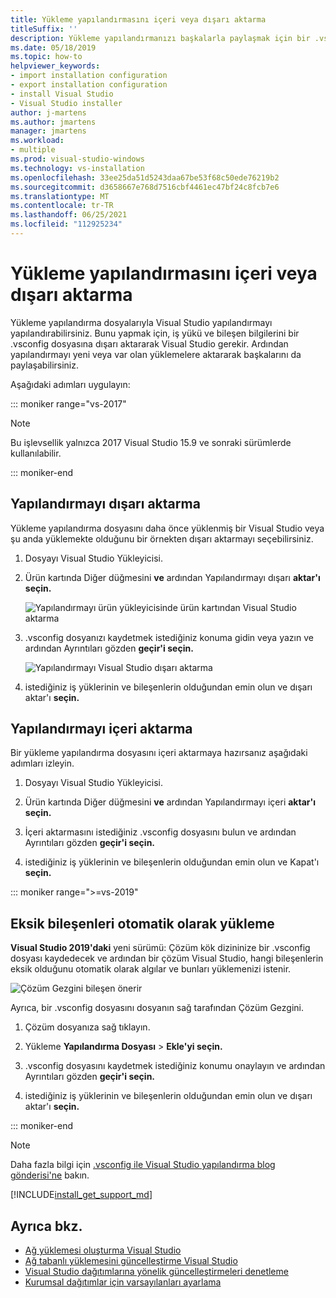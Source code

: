 ```yaml
---
title: Yükleme yapılandırmasını içeri veya dışarı aktarma
titleSuffix: ''
description: Yükleme yapılandırmanızı başkalarla paylaşmak için bir .vsconfig dosyasına aktarmayı ve kopyalama için bunu içeri aktarmayı öğrenin.
ms.date: 05/18/2019
ms.topic: how-to
helpviewer_keywords:
- import installation configuration
- export installation configuration
- install Visual Studio
- Visual Studio installer
author: j-martens
ms.author: jmartens
manager: jmartens
ms.workload:
- multiple
ms.prod: visual-studio-windows
ms.technology: vs-installation
ms.openlocfilehash: 33ee25da51d5243daa67be53f68c50ede76219b2
ms.sourcegitcommit: d3658667e768d7516cbf4461ec47bf24c8fcb7e6
ms.translationtype: MT
ms.contentlocale: tr-TR
ms.lasthandoff: 06/25/2021
ms.locfileid: "112925234"
---
```

# <a name="import-or-export-installation-configurations"></a>Yükleme yapılandırmasını içeri veya dışarı aktarma

Yükleme yapılandırma dosyalarıyla Visual Studio yapılandırmayı yapılandırabilirsiniz. Bunu yapmak için, iş yükü ve bileşen bilgilerini bir .vsconfig dosyasına dışarı aktararak Visual Studio gerekir. Ardından yapılandırmayı yeni veya var olan yüklemelere aktararak başkalarını da paylaşabilirsiniz.

Aşağıdaki adımları uygulayın:

::: moniker range="vs-2017"

> [!NOTE]
> Bu işlevsellik yalnızca 2017 Visual Studio 15.9 ve sonraki sürümlerde kullanılabilir.

::: moniker-end

## <a name="export-a-configuration"></a>Yapılandırmayı dışarı aktarma

Yükleme yapılandırma dosyasını daha önce yüklenmiş bir Visual Studio veya şu anda yüklemekte olduğunu bir örnekten dışarı aktarmayı seçebilirsiniz.

1. Dosyayı Visual Studio Yükleyicisi.

1. Ürün kartında Diğer düğmesini **ve** ardından Yapılandırmayı dışarı **aktar'ı seçin.**

   ![Yapılandırmayı ürün yükleyicisinde ürün kartından Visual Studio aktarma](../install/media/vs-2019/vs-installer-export-config.png)

1. .vsconfig dosyanızı kaydetmek istediğiniz konuma gidin veya yazın ve ardından Ayrıntıları gözden **geçir'i seçin.**

   ![Yapılandırmayı Visual Studio dışarı aktarma](../install/media/vs-2019/export-configuration-confirmation.png)

1. istediğiniz iş yüklerinin ve bileşenlerin olduğundan emin olun ve dışarı aktar'ı **seçin.**

## <a name="import-a-configuration"></a>Yapılandırmayı içeri aktarma

Bir yükleme yapılandırma dosyasını içeri aktarmaya hazırsanız aşağıdaki adımları izleyin.

1. Dosyayı Visual Studio Yükleyicisi.

1. Ürün kartında Diğer düğmesini **ve** ardından Yapılandırmayı içeri **aktar'ı seçin.**

1. İçeri aktarmasını istediğiniz .vsconfig dosyasını bulun ve ardından Ayrıntıları gözden **geçir'i seçin.**

1. istediğiniz iş yüklerinin ve bileşenlerin olduğundan emin olun ve Kapat'ı **seçin.**

::: moniker range=">=vs-2019"

## <a name="automatically-install-missing-components"></a>Eksik bileşenleri otomatik olarak yükleme

**Visual Studio 2019'daki** yeni sürümü: Çözüm kök dizininize bir .vsconfig dosyası kaydedecek ve ardından bir çözüm Visual Studio, hangi bileşenlerin eksik olduğunu otomatik olarak algılar ve bunları yüklemenizi istenir.

![Çözüm Gezgini bileşen önerir](../install/media/vs-2019/solution-explorer-config-file.png)

Ayrıca, bir .vsconfig dosyasını dosyanın sağ tarafından Çözüm Gezgini.

1. Çözüm dosyanıza sağ tıklayın.

1. Yükleme **Yapılandırma Dosyası** > **Ekle'yi seçin.**

1. .vsconfig dosyasını kaydetmek istediğiniz konumu onaylayın ve ardından Ayrıntıları gözden **geçir'i seçin.**

1. istediğiniz iş yüklerinin ve bileşenlerin olduğundan emin olun ve dışarı aktar'ı **seçin.**

::: moniker-end

> [!NOTE]
> Daha fazla bilgi için [.vsconfig ile Visual Studio yapılandırma blog gönderisi'ne](https://devblogs.microsoft.com/setup/configure-visual-studio-across-your-organization-with-vsconfig/) bakın.

[!INCLUDE[install_get_support_md](includes/install_get_support_md.md)]

## <a name="see-also"></a>Ayrıca bkz.

* [Ağ yüklemesi oluşturma Visual Studio](create-a-network-installation-of-visual-studio.md)
* [Ağ tabanlı yüklemesini güncelleştirme Visual Studio](update-a-network-installation-of-visual-studio.md)
* [Visual Studio dağıtımlarına yönelik güncelleştirmeleri denetleme](controlling-updates-to-visual-studio-deployments.md)
* [Kurumsal dağıtımlar için varsayılanları ayarlama](set-defaults-for-enterprise-deployments.md)
